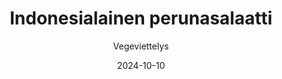 ---
title: "Indonesialainen perunasalaatti"
image: "https://vegaanibotti.lauravuo.me/2024/10/2024-10-10_small.png"
date: 2024-10-10
receipt_url: "https://vegeviettelys.fi/indonesialainen-perunasalaatti/"
author: "Vegeviettelys"
---